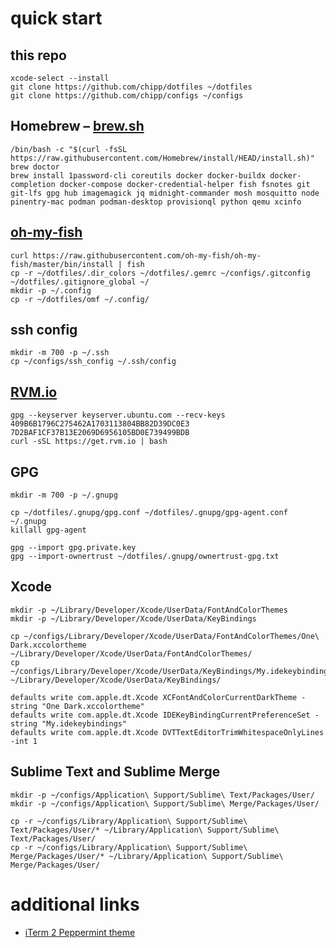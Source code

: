 # quick start

## this repo

```shell
xcode-select --install
git clone https://github.com/chipp/dotfiles ~/dotfiles
git clone https://github.com/chipp/configs ~/configs
```

## Homebrew – [brew.sh](http://brew.sh)

```shell
/bin/bash -c "$(curl -fsSL https://raw.githubusercontent.com/Homebrew/install/HEAD/install.sh)"
brew doctor
brew install 1password-cli coreutils docker docker-buildx docker-completion docker-compose docker-credential-helper fish fsnotes git git-lfs gpg hub imagemagick jq midnight-commander mosh mosquitto node pinentry-mac podman podman-desktop provisionql python qemu xcinfo
```

## [oh-my-fish](https://github.com/oh-my-fish/oh-my-fish)

```shell
curl https://raw.githubusercontent.com/oh-my-fish/oh-my-fish/master/bin/install | fish
cp -r ~/dotfiles/.dir_colors ~/dotfiles/.gemrc ~/configs/.gitconfig ~/dotfiles/.gitignore_global ~/
mkdir -p ~/.config
cp -r ~/dotfiles/omf ~/.config/
```

## ssh config

```shell
mkdir -m 700 -p ~/.ssh
cp ~/configs/ssh_config ~/.ssh/config
```

## [RVM.io](https://rvm.io)

```shell
gpg --keyserver keyserver.ubuntu.com --recv-keys 409B6B1796C275462A1703113804BB82D39DC0E3 7D2BAF1CF37B13E2069D6956105BD0E739499BDB
curl -sSL https://get.rvm.io | bash
```

## GPG

```shell
mkdir -m 700 -p ~/.gnupg

cp ~/dotfiles/.gnupg/gpg.conf ~/dotfiles/.gnupg/gpg-agent.conf ~/.gnupg
killall gpg-agent

gpg --import gpg.private.key
gpg --import-ownertrust ~/dotfiles/.gnupg/ownertrust-gpg.txt
```

## Xcode

```shell
mkdir -p ~/Library/Developer/Xcode/UserData/FontAndColorThemes
mkdir -p ~/Library/Developer/Xcode/UserData/KeyBindings

cp ~/configs/Library/Developer/Xcode/UserData/FontAndColorThemes/One\ Dark.xccolortheme ~/Library/Developer/Xcode/UserData/FontAndColorThemes/
cp ~/configs/Library/Developer/Xcode/UserData/KeyBindings/My.idekeybindings ~/Library/Developer/Xcode/UserData/KeyBindings/

defaults write com.apple.dt.Xcode XCFontAndColorCurrentDarkTheme -string "One Dark.xccolortheme"
defaults write com.apple.dt.Xcode IDEKeyBindingCurrentPreferenceSet -string "My.idekeybindings"
defaults write com.apple.dt.Xcode DVTTextEditorTrimWhitespaceOnlyLines -int 1
```

## Sublime Text and Sublime Merge

```shell
mkdir -p ~/configs/Application\ Support/Sublime\ Text/Packages/User/
mkdir -p ~/configs/Application\ Support/Sublime\ Merge/Packages/User/

cp -r ~/configs/Library/Application\ Support/Sublime\ Text/Packages/User/* ~/Library/Application\ Support/Sublime\ Text/Packages/User/
cp -r ~/configs/Library/Application\ Support/Sublime\ Merge/Packages/User/* ~/Library/Application\ Support/Sublime\ Merge/Packages/User/
```

# additional links

- [iTerm 2 Peppermint theme](https://github.com/dotzero/iTerm-2-Peppermint)
